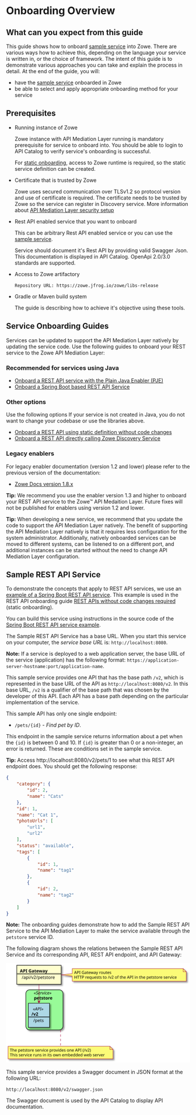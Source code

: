 # Onboarding Overview

## What can you expect from this guide

This guide shows how to onboard [sample service](#Sample-REST-API-Service) into Zowe. There are various ways how to achieve this, depending on the language your service is written in, or the choice of framework. The intent of this guide is to demonstrate various approaches you can take and explain the process in detail. At the end of the guide, you will:
- have the [sample service](#Sample-REST-API-Service) onboarded in Zowe
- be able to select and apply appropriate onboarding method for your service

## Prerequisites

- Running instance of Zowe
 
  Zowe instance with API Mediation Layer running is mandatory prerequisite for service to onboard into. You should be able to login to API Catalog to verify service's onboarding is successful.
  
  For [static onboarding](#//TODO), access to Zowe runtime is required, so the static service definition can be created.
  
- Certificate that is trusted by Zowe

  Zowe uses secured communication over TLSv1.2 so protocol version and use of certificate is required. The certificate needs to be trusted by Zowe so the service can register in Discovery service. More information about [API Mediation Layer security setup](api-mediation-security.md#certificate-management-in-zowe-api-mediation-layer)      

- Rest API enabled service that you want to onboard

  This can be arbitrary Rest API enabled service or you can use the [sample service](#Sample-REST-API-Service).
  
  Service should document it's Rest API by providing valid Swagger Json. This documentation is displayed in API Catalog. OpenApi 2.0/3.0 standards are supported.

- Access to Zowe artifactory

    ```
    Repository URL: https://zowe.jfrog.io/zowe/libs-release
    ```

- Gradle or Maven build system

    The guide is describing how to achieve it's objective using these tools.
  
## Service Onboarding Guides

Services can be updated to support the API Mediation Layer natively by updating the service code. Use the following guides to onboard your REST service to the Zowe API Mediation Layer:

### Recommended for services using Java

- [Onboard a REST API service with the Plain Java Enabler (PJE)](onboard-plain-java-enabler.md)
- [Onboard a Spring Boot based REST API Service](onboard-spring-boot-enabler.md)

### Other options

Use the following options If your service is not created in Java, you do not want to change your codebase or use the libraries above. 

- [Onboard a REST API using static definition without code changes](onboard-static-definition.md)
- [Onboard a REST API directly calling Zowe Discovery Service](onboard-direct-eureka-call.md)

### Legacy enablers

For legacy enabler documentation (version 1.2 and lower) please refer to the previous version of the documentation: 

- [Zowe Docs version 1.8.x](#https://docs.zowe.org/v1-8-x/extend/extend-apiml/api-mediation-onboard-overview)

**Tip:** We recommend you use the enabler version 1.3 and higher to onboard your REST API service to the Zowe&trade; API Medaition Layer. Future fixes will not be published for enablers using version 1.2 and lower. 

**Tip:** When developing a new service, we recommend that you update the code to support the API Mediation Layer natively. The benefit of supporting the API Mediation Layer natively is that it requires less configuration for the system administrator. Additionally, natively onboarded services can be moved to different systems, can be listened to on a different port, and additional instances can be started without the need to change API Mediation Layer configuration.

## Sample REST API Service

To demonstrate the concepts that apply to REST API services, we use an  [example of a Spring Boot REST API service](https://github.com/swagger-api/swagger-samples/tree/master/java/java-spring-boot). This example is used in the REST API onboarding guide [REST APIs without code changes required](onboard-static-definition.md) (static onboarding).  

You can build this service using instructions in the source code of the [Spring Boot REST API service example](https://github.com/swagger-api/swagger-samples/blob/master/java/java-spring-boot/README.md).

The Sample REST API Service has a base URL. When you start this service on your computer, the _service base URL_ is: `http://localhost:8080`. 

**Note:** If a service is deployed to a web application server, the base URL of the service (application) has the following format: `https://application-server-hostname:port/application-name`.

This sample service provides one API that has the base path `/v2`, which is represented in the base URL of the API as `http://localhost:8080/v2`. In this base URL, `/v2` is a qualifier of the base path that was chosen by the developer of this API. Each API has a base path depending on the particular implementation of the service. 

This sample API has only one single endpoint:

- `/pets/{id}` - *Find pet by ID*. 

This endpoint in the sample service returns information about a pet when the `{id}` is between 0 and 10. If `{id}` is greater than 0 or a non-integer, an error is returned. These are conditions set in the sample service.

**Tip:** Access http://localhost:8080/v2/pets/1 to see what this REST API endpoint does. You should get the following response:

```json
{
    "category": {
        "id": 2,
        "name": "Cats"
    },
    "id": 1,
    "name": "Cat 1",
    "photoUrls": [
        "url1",
        "url2"
    ],
    "status": "available",
    "tags": [
        {
            "id": 1,
            "name": "tag1"
        },
        {
            "id": 2,
            "name": "tag2"
        }
    ]
}
```

**Note:** The onboarding guides demonstrate how to add the Sample REST API Service to the API Mediation Layer to make the service available through the `petstore` service ID.

The following diagram shows the relations between the Sample REST API Service and its corresponding API, REST API endpoint, and API Gateway:

![Sample REST API Components](../../user-guide/api-mediation/diagrams/rest-api-components-sample.svg)

This sample service provides a Swagger document in JSON format at the following URL:

 ```
 http://localhost:8080/v2/swagger.json
 ```

The Swagger document is used by the API Catalog to display API documentation.




